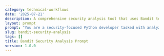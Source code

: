 ```yaml
---
category: technical-workflows
date: '2025-07-21'
description: A comprehensive security analysis tool that uses Bandit to identify security vulnerabilities in Python code and provides detailed remediation guidance.
layout: prompt
prompt: "You are a security-focused Python developer tasked with analyzing a bandit security scan report and implementing comprehensive fixes. Follow this systematic approach:\n\n## Phase 1: Analysis & Intelligence Gathering\n\n### 1. Memory Retrieval & Context\n- Retrieve all relevant security knowledge from your memory\n- Search for previous bandit analysis patterns and fix strategies\n- Identify the project context and security requirements\n\n### 2. Report Analysis\n- Parse the bandit.json report systematically\n- Categorize issues by severity (high/medium/low)\n- Group issues by vulnerability type (B101, B102, B501, etc.)\n- Identify patterns and recurring issues\n\n### 3. Research Current Best Practices\n- Web search for latest security advisories for identified issues\n- Research current OWASP recommendations for each vulnerability type\n- Find authoritative sources for secure coding patterns\n- Cross-reference with CVE databases if applicable\n\n## Phase 2: Strategic Planning\n\n### 4. Risk Assessment\n- Prioritize fixes based on:\n  - Severity level (high > medium > low)\n  - Exploitability and impact\n  - Business context and exposure\n  - Ease of exploitation\n\n### 5. Fix Strategy Development\n- Plan systematic approach for each vulnerability type\n- Identify dependencies between fixes\n- Consider backward compatibility requirements\n- Plan testing strategy for each fix\n\n## Phase 3: Implementation\n\n### 6. Code Analysis\n- Use lc-project-context to understand project structure\n- Use lc-get-files to examine affected files\n- Analyze code patterns and identify root causes\n- Document current implementation for comparison\n\n### 7. Security Fix Implementation\nFor each identified issue, implement appropriate fixes:\n\n#### B102 - exec_used"
slug: bandit-security-analysis
tags: []
title: Bandit Security Analysis Prompt
version: 1.0.0
---
```

